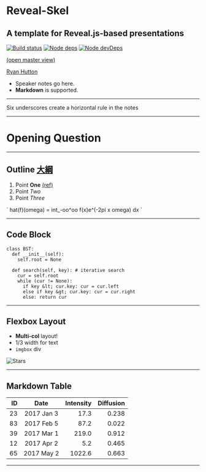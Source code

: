 <!-- .slide: <%= bg("unsplash-Jztmx9yqjBw-stars.jpg") %> id="title" -->
# Reveal-Skel
## A template for Reveal.js-based presentations

[![Build status](https://github.com/sermons/reveal-skel/actions/workflows/build.yml/badge.svg)](https://github.com/sermons/reveal-skel/actions/workflows/build.yml)
[![Node deps](https://david-dm.org/sermons/reveal-skel.svg)](https://david-dm.org/sermons/reveal-skel)
[![Node devDeps](https://david-dm.org/sermons/reveal-skel/dev-status.svg)](https://david-dm.org/sermons/reveal-skel?type=dev)

[(open master view)](http://reveal-skel.seanho.com/?s=45ba034647cea150 "ref")

[Ryan Hutton](https://unsplash.com/photos/Jztmx9yqjBw "caption")

>>>
+ Speaker notes go here.
+ **Markdown** is supported.

______

Six underscores create a horizontal rule in the notes

---
<!-- .slide: data-background="white" -->
# Opening **Question**

---
<!-- .slide: <%= bg("unsplash-Jztmx9yqjBw-stars.jpg") %> id="outline" class="outline" -->
## Outline [大綱](# "zh")
1. Point **One** [(ref)](# "ref")
1. Point *Two* 
1. Point *Three* 

\` hat(f)(omega) = int\_-oo^oo f(x)e^(-2pi x omega) dx \`

******
<!-- six stars create a vertical slide -->
## Code Block

```
class BST:
  def __init__(self):
    self.root = None

  def search(self, key): # iterative search
    cur = self.root
    while (cur != None):
      if key &lt; cur.key: cur = cur.left
      else if key &gt; cur.key: cur = cur.right
      else: return cur
```

---
## Flexbox Layout

<!-- HTML in separate paragraph -->
<div class="imgbox"><div>

+ **Multi-col** layout!
+ 1/3 width for text
+ `imgbox` div

</div>
<div style="flex:2">

![Stars](https://sermons.seanho.com/img/bg/unsplash-Jztmx9yqjBw-stars.jpg)

</div></div>

---
## Markdown Table

| ID |     Date    | Intensity | Diffusion |
|---:|:-----------:|----------:|----------:|
| 23 | 2017 Jan  3 |    17.3   |   0.238   |
| 83 | 2017 Feb  5 |    87.2   |   0.022   |
| 39 | 2017 Mar  1 |   219.0   |   0.912   |
| 12 | 2017 Apr  2 |     5.2   |   0.465   |
| 65 | 2017 May  2 |  1022.6   |   0.663   |

---
<!-- .slide: <%= bg("unsplash-Jztmx9yqjBw-stars.jpg") %> class="empty" -->
